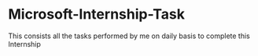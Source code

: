 # Microsoft-Internship-Task
This consists all the tasks performed by me on daily basis to complete this Internship

